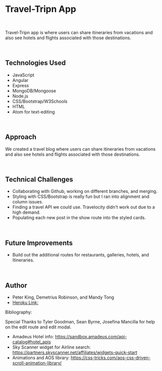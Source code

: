 # Travel-Tripn App

<br>

Travel-Tripn app is where users can share itineraries from vacations and also see hotels and flights associated with those destinations.

<br>

## Technologies Used

- JavaScript
- Angular
- Express
- MongoDB/Mongoose
- Node.js
- CSS/Bootstrap/W3Schools
- HTML
- Atom for text-editing

<br>

## Approach

We created a travel blog where users can share itineraries from vacations and also see hotels and flights associated with those destinations.

<br>

## Technical Challenges

- Collaborating with Github, working on different branches, and merging.
- Styling with CSS/Bootstrap is really fun but I ran into alignment and column issues.
- Finding a travel API we could use. Travelocity didn't work out due to a high demand.
- Populating each new post in the show route into the styled cards.

<br>

## Future Improvements

- Build out the additional routes for restaurants, galleries, hotels, and Itineraries.


<br>

## Author

- Peter King, Demetrius Robinson, and Mandy Tong
- [Heroku Link:](https://travel-tripn.herokuapp.com/)


Bibliography:

Special Thanks to Tyler Goodman, Sean Byrne, Josefina Mancilla for help on the edit route and edit modal.

- Amadeus Hotel info: https://sandbox.amadeus.com/api-catalog#hotel_apis
- Sky Scanner widget for Airline search: https://partners.skyscanner.net/affiliates/widgets-quick-start
- Animations and AOS library: https://css-tricks.com/aos-css-driven-scroll-animation-library/



<br>
